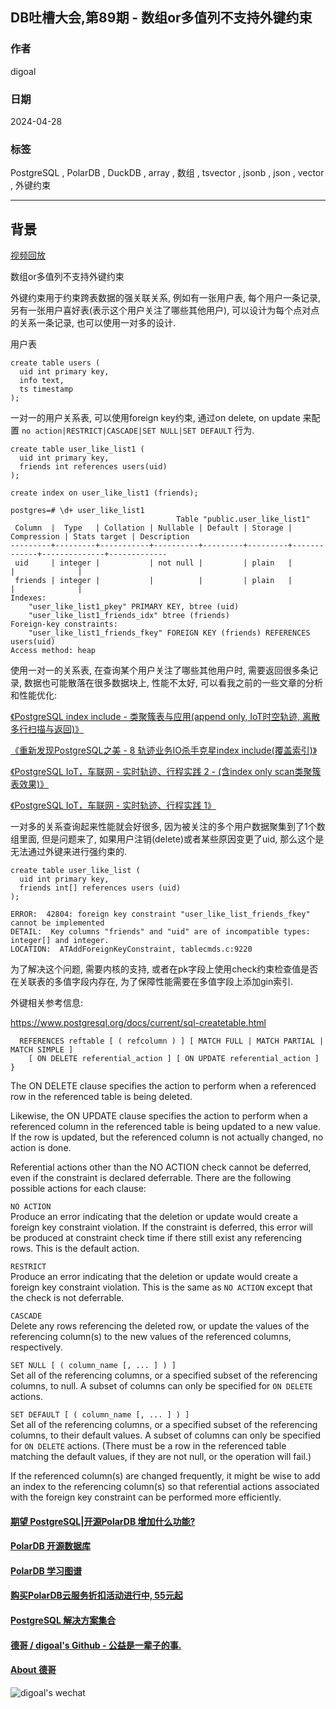 ## DB吐槽大会,第89期 - 数组or多值列不支持外键约束   
                  
### 作者                  
digoal                  
                  
### 日期                  
2024-04-28                  
                  
### 标签                  
PostgreSQL , PolarDB , DuckDB , array , 数组 , tsvector , jsonb , json , vector , 外键约束              
                  
----                  
                  
## 背景                  
[视频回放]()        
    
数组or多值列不支持外键约束   
  
外键约束用于约束跨表数据的强关联关系, 例如有一张用户表, 每个用户一条记录, 另有一张用户喜好表(表示这个用户关注了哪些其他用户), 可以设计为每个点对点的关系一条记录, 也可以使用一对多的设计.    
  
用户表  
```  
create table users (  
  uid int primary key,   
  info text,   
  ts timestamp    
);    
```  
  
一对一的用户关系表, 可以使用foreign key约束, 通过on delete, on update 来配置 `no action|RESTRICT|CASCADE|SET NULL|SET DEFAULT` 行为.    
```  
create table user_like_list1 (  
  uid int primary key,   
  friends int references users(uid)  
);    
  
create index on user_like_list1 (friends);   
```  
  
```  
postgres=# \d+ user_like_list1  
                                     Table "public.user_like_list1"  
 Column  |  Type   | Collation | Nullable | Default | Storage | Compression | Stats target | Description   
---------+---------+-----------+----------+---------+---------+-------------+--------------+-------------  
 uid     | integer |           | not null |         | plain   |             |              |   
 friends | integer |           |          |         | plain   |             |              |   
Indexes:  
    "user_like_list1_pkey" PRIMARY KEY, btree (uid)  
    "user_like_list1_friends_idx" btree (friends)  
Foreign-key constraints:  
    "user_like_list1_friends_fkey" FOREIGN KEY (friends) REFERENCES users(uid)  
Access method: heap  
```  
  
使用一对一的关系表, 在查询某个用户关注了哪些其他用户时, 需要返回很多条记录, 数据也可能散落在很多数据块上, 性能不太好, 可以看我之前的一些文章的分析和性能优化:    
  
[《PostgreSQL index include - 类聚簇表与应用(append only, IoT时空轨迹, 离散多行扫描与返回)》](../201905/20190503_03.md)    
  
[《重新发现PostgreSQL之美 - 8 轨迹业务IO杀手克星index include(覆盖索引)》](../202105/20210530_02.md)    
  
[《PostgreSQL IoT，车联网 - 实时轨迹、行程实践 2 - (含index only scan类聚簇表效果)》](../201812/20181209_01.md)    
  
[《PostgreSQL IoT，车联网 - 实时轨迹、行程实践 1》](../201812/20181207_01.md)    
  
一对多的关系查询起来性能就会好很多, 因为被关注的多个用户数据聚集到了1个数组里面, 但是问题来了, 如果用户注销(delete)或者某些原因变更了uid, 那么这个是无法通过外键来进行强约束的.    
```  
create table user_like_list (  
  uid int primary key,   
  friends int[] references users (uid)   
);    
  
ERROR:  42804: foreign key constraint "user_like_list_friends_fkey" cannot be implemented  
DETAIL:  Key columns "friends" and "uid" are of incompatible types: integer[] and integer.  
LOCATION:  ATAddForeignKeyConstraint, tablecmds.c:9220  
```

为了解决这个问题, 需要内核的支持, 或者在pk字段上使用check约束检查值是否在关联表的多值字段内存在, 为了保障性能需要在多值字段上添加gin索引.   
  
外键相关参考信息:   
  
https://www.postgresql.org/docs/current/sql-createtable.html  
  
```  
  REFERENCES reftable [ ( refcolumn ) ] [ MATCH FULL | MATCH PARTIAL | MATCH SIMPLE ]  
    [ ON DELETE referential_action ] [ ON UPDATE referential_action ] }  
```  
  
The ON DELETE clause specifies the action to perform when a referenced row in the referenced table is being deleted.   
  
Likewise, the ON UPDATE clause specifies the action to perform when a referenced column in the referenced table is being updated to a new value. If the row is updated, but the referenced column is not actually changed, no action is done.   
  
Referential actions other than the NO ACTION check cannot be deferred, even if the constraint is declared deferrable. There are the following possible actions for each clause:  
  
`NO ACTION`   
Produce an error indicating that the deletion or update would create a foreign key constraint violation. If the constraint is deferred, this error will be produced at constraint check time if there still exist any referencing rows. This is the default action.  
  
`RESTRICT`   
Produce an error indicating that the deletion or update would create a foreign key constraint violation. This is the same as `NO ACTION` except that the check is not deferrable.  
  
`CASCADE`   
Delete any rows referencing the deleted row, or update the values of the referencing column(s) to the new values of the referenced columns, respectively.  
  
`SET NULL [ ( column_name [, ... ] ) ]`   
Set all of the referencing columns, or a specified subset of the referencing columns, to null. A subset of columns can only be specified for `ON DELETE` actions.  
  
`SET DEFAULT [ ( column_name [, ... ] ) ]`   
Set all of the referencing columns, or a specified subset of the referencing columns, to their default values. A subset of columns can only be specified for `ON DELETE` actions. (There must be a row in the referenced table matching the default values, if they are not null, or the operation will fail.)  
  
If the referenced column(s) are changed frequently, it might be wise to add an index to the referencing column(s) so that referential actions associated with the foreign key constraint can be performed more efficiently.  
    
  
  
#### [期望 PostgreSQL|开源PolarDB 增加什么功能?](https://github.com/digoal/blog/issues/76 "269ac3d1c492e938c0191101c7238216")
  
  
#### [PolarDB 开源数据库](https://openpolardb.com/home "57258f76c37864c6e6d23383d05714ea")
  
  
#### [PolarDB 学习图谱](https://www.aliyun.com/database/openpolardb/activity "8642f60e04ed0c814bf9cb9677976bd4")
  
  
#### [购买PolarDB云服务折扣活动进行中, 55元起](https://www.aliyun.com/activity/new/polardb-yunparter?userCode=bsb3t4al "e0495c413bedacabb75ff1e880be465a")
  
  
#### [PostgreSQL 解决方案集合](../201706/20170601_02.md "40cff096e9ed7122c512b35d8561d9c8")
  
  
#### [德哥 / digoal's Github - 公益是一辈子的事.](https://github.com/digoal/blog/blob/master/README.md "22709685feb7cab07d30f30387f0a9ae")
  
  
#### [About 德哥](https://github.com/digoal/blog/blob/master/me/readme.md "a37735981e7704886ffd590565582dd0")
  
  
![digoal's wechat](../pic/digoal_weixin.jpg "f7ad92eeba24523fd47a6e1a0e691b59")
  
